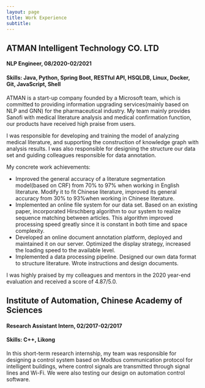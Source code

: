 ```yaml
---
layout: page
title: Work Experience
subtitle: 
---
```


## ATMAN Intelligent Technology CO. LTD 

#### NLP Engineer, 08/2020-02/2021

#### Skills: Java, Python, Spring Boot, RESTful API, HSQLDB, Linux, Docker, Git, JavaScript, Shell

ATMAN is a start-up company founded by a Microsoft team, which is committed to providing information upgrading services(mainly based on NLP and GNN) for the pharmaceutical industry. 
My team mainly provides Sanofi with medical literature analysis and medical confirmation function, our products have received high praise from users.

I was responsible for developing and training the model of analyzing medical literature, and supporting the construction of knowledge graph with analysis results. I was also responsible for designing the structure our data set and guiding colleagues responsible for data annotation.

My concrete work achievements:

- Improved the general accuracy of a literature segmentation model(based on CRF) from 70% to 97% when working in English literature.
  Modify it to fit Chinese literature, improved its general accuracy from 30% to 93%when working in Chinese literature.
- Implemented an online file system for our data set.
  Based on an existing paper, incorporated Hirschberg algorithm to our system to realize sequence matching between articles.
  This algorithm improved processing speed greatly since it is constant in both time and space complexity.
- Developed an online document annotation platform, deployed and maintained it on our server.
  Optimized the display strategy, increased the loading speed to the available level.
- Implemented a data processing pipeline.
  Designed our own data format to structure literature.
  Wrote instructions and design documents.


I was highly praised by my colleagues and mentors in the 2020 year-end evaluation and received a score of 4.87/5.0.

## Institute of Automation, Chinese Academy of Sciences

#### Research Assistant Intern, 02/2017-02/2017

#### Skills: C++, Likong

In this short-term research internship, my team was responsible for designing a control system based on Modbus communication protocol for intelligent buildings, where control signals are transmitted through signal lines and Wi-Fi. We were also testing our design on automation control software.
